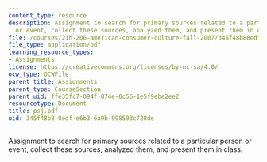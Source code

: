 ```yaml
---
content_type: resource
description: Assignment to search for primary sources related to a particular person
  or event, collect these sources, analyzed them, and present them in class.
file: /courses/21h-206-american-consumer-culture-fall-2007/345f48b88edfe6b36a9b998593c728de_psj.pdf
file_type: application/pdf
learning_resource_types:
- Assignments
license: https://creativecommons.org/licenses/by-nc-sa/4.0/
ocw_type: OCWFile
parent_title: Assignments
parent_type: CourseSection
parent_uid: ffe35fc7-094f-874e-0c56-1e5f9ebe2ee2
resourcetype: Document
title: psj.pdf
uid: 345f48b8-8edf-e6b3-6a9b-998593c728de
---
```

Assignment to search for primary sources related to a particular person or event, collect these sources, analyzed them, and present them in class.